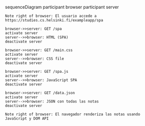 sequenceDiagram
    participant browser
    participant server

    Note right of browser: El usuario accede a https://studies.cs.helsinki.fi/exampleapp/spa
    
    browser->>server: GET /spa
    activate server
    server-->>browser: HTML (SPA)
    deactivate server

    browser->>server: GET /main.css
    activate server
    server-->>browser: CSS file
    deactivate server

    browser->>server: GET /spa.js
    activate server
    server-->>browser: JavaScript SPA
    deactivate server

    browser->>server: GET /data.json
    activate server
    server-->>browser: JSON con todas las notas
    deactivate server

    Note right of browser: El navegador renderiza las notas usando JavaScript y DOM API



